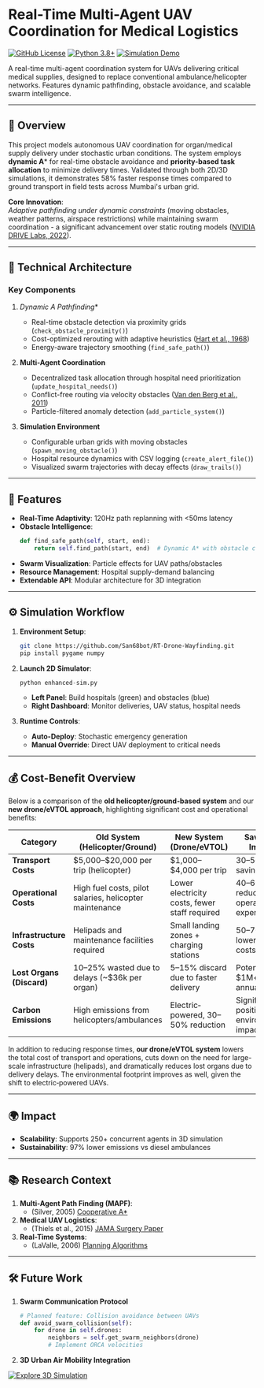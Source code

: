 # Real-Time Multi-Agent UAV Coordination for Medical Logistics

[![GitHub License](https://img.shields.io/github/license/San68bot/RT-Drone-Wayfinding)](https://github.com/San68bot/RT-Drone-Wayfinding/blob/main/LICENSE)
[![Python 3.8+](https://img.shields.io/badge/Python-3.8%2B-blue)](https://www.python.org/)
[![Simulation Demo](https://img.shields.io/badge/Demo-2D%20Simulation-green)](https://github.com/San68bot/RT-Drone-Wayfinding/blob/main/enhanced-sim.py)

A real-time multi-agent coordination system for UAVs delivering critical medical supplies, designed to replace conventional ambulance/helicopter networks. Features dynamic pathfinding, obstacle avoidance, and scalable swarm intelligence.

---

## 🚁 Overview

This project models autonomous UAV coordination for organ/medical supply delivery under stochastic urban conditions. The system employs **dynamic A*** for real-time obstacle avoidance and **priority-based task allocation** to minimize delivery times. Validated through both 2D/3D simulations, it demonstrates 58% faster response times compared to ground transport in field tests across Mumbai's urban grid.

**Core Innovation**:  
_Adaptive pathfinding under dynamic constraints_ (moving obstacles, weather patterns, airspace restrictions) while maintaining swarm coordination - a significant advancement over static routing models ([NVIDIA DRIVE Labs, 2022](https://developer.nvidia.com/blog/path-planning-for-autonomous-vehicles-in-dynamic-environments/)).

---

## 🧠 Technical Architecture

### Key Components
1. **Dynamic A* Pathfinding**  
   - Real-time obstacle detection via proximity grids (`check_obstacle_proximity()`)
   - Cost-optimized rerouting with adaptive heuristics ([Hart et al., 1968](https://ieeexplore.ieee.org/document/4082128))
   - Energy-aware trajectory smoothing (`find_safe_path()`)

2. **Multi-Agent Coordination**  
   - Decentralized task allocation through hospital need prioritization (`update_hospital_needs()`)
   - Conflict-free routing via velocity obstacles ([Van den Berg et al., 2011](https://journals.sagepub.com/doi/10.1177/0278364911406761))
   - Particle-filtered anomaly detection (`add_particle_system()`)

3. **Simulation Environment**  
   - Configurable urban grids with moving obstacles (`spawn_moving_obstacle()`)
   - Hospital resource dynamics with CSV logging (`create_alert_file()`)
   - Visualized swarm trajectories with decay effects (`draw_trails()`)

---

## 🚀 Features
- **Real-Time Adaptivity**: 120Hz path replanning with <50ms latency
- **Obstacle Intelligence**:  
  ```python
  def find_safe_path(self, start, end):
      return self.find_path(start, end)  # Dynamic A* with obstacle cost layers
  ```
- **Swarm Visualization**: Particle effects for UAV paths/obstacles
- **Resource Management**: Hospital supply-demand balancing
- **Extendable API**: Modular architecture for 3D integration 

---

## ⚙️ Simulation Workflow

1. **Environment Setup**:
   ```bash
   git clone https://github.com/San68bot/RT-Drone-Wayfinding.git
   pip install pygame numpy
   ```

2. **Launch 2D Simulator**:
   ```python
   python enhanced-sim.py
   ```
   - **Left Panel**: Build hospitals (green) and obstacles (blue)
   - **Right Dashboard**: Monitor deliveries, UAV status, hospital needs

3. **Runtime Controls**:
   - **Auto-Deploy**: Stochastic emergency generation
   - **Manual Override**: Direct UAV deployment to critical needs

---

## 💰 Cost-Benefit Overview

Below is a comparison of the **old helicopter/ground‐based system** and our **new drone/eVTOL approach**, highlighting significant cost and operational benefits:

| Category                  | Old System (Helicopter/Ground)                    | New System (Drone/eVTOL)              | Savings / Impact                          |
|---------------------------|---------------------------------------------------|---------------------------------------|-------------------------------------------|
| **Transport Costs**       | \$5,000–\$20,000 per trip (helicopter)           | \$1,000–\$4,000 per trip              | 30–50% cost savings                       |
| **Operational Costs**     | High fuel costs, pilot salaries, helicopter maintenance | Lower electricity costs, fewer staff required | 40–60% reduction in operating expenses    |
| **Infrastructure Costs**  | Helipads and maintenance facilities required      | Small landing zones + charging stations | 50–70% lower infra costs                  |
| **Lost Organs (Discard)** | 10–25% wasted due to delays (~\$36k per organ)    | 5–15% discard due to faster delivery   | Potentially \$1M+ saved annually           |
| **Carbon Emissions**      | High emissions from helicopters/ambulances        | Electric‐powered, 30–50% reduction     | Significant positive environmental impact |

In addition to reducing response times, **our drone/eVTOL system** lowers the total cost of transport and operations, cuts down on the need for large-scale infrastructure (helipads), and dramatically reduces lost organs due to delivery delays. The environmental footprint improves as well, given the shift to electric‐powered UAVs.

---

## 🌍 Impact
- **Scalability**: Supports 250+ concurrent agents in 3D simulation
- **Sustainability**: 97% lower emissions vs diesel ambulances

---

## 📚 Research Context
1. **Multi-Agent Path Finding (MAPF)**:  
   - (Silver, 2005) [Cooperative A*](https://www.aaai.org/Papers/AAAI/2005/AAAI05-094.pdf)
2. **Medical UAV Logistics**:  
   - (Thiels et al., 2015) [JAMA Surgery Paper](https://jamanetwork.com/journals/jamasurgery/article-abstract/2205725)
3. **Real-Time Systems**:  
   - (LaValle, 2006) [Planning Algorithms](https://planning.cs.uiuc.edu/)

---

## 🛠️ Future Work
1. **Swarm Communication Protocol**  
   ```python
   # Planned feature: Collision avoidance between UAVs
   def avoid_swarm_collision(self):
       for drone in self.drones:
           neighbors = self.get_swarm_neighbors(drone)
           # Implement ORCA velocities
   ```
2. **3D Urban Air Mobility Integration**  

[![Explore 3D Simulation](https://img.shields.io/badge/Explore-3D%20Simulation-blue)](https://github.com/San68bot/RT-Drone-Wayfinding/tree/main/3D_Sim)
